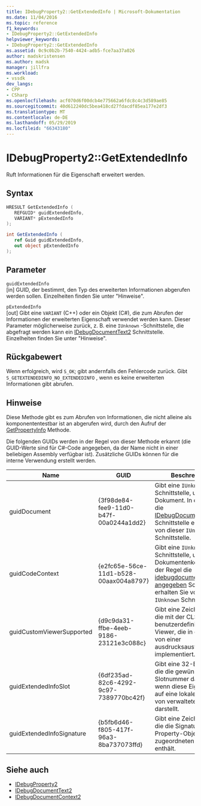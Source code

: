 ```yaml
---
title: IDebugProperty2::GetExtendedInfo | Microsoft-Dokumentation
ms.date: 11/04/2016
ms.topic: reference
f1_keywords:
- IDebugProperty2::GetExtendedInfo
helpviewer_keywords:
- IDebugProperty2::GetExtendedInfo
ms.assetid: 0c9c0b2b-7540-4424-adb5-fce7aa37a026
author: madskristensen
ms.author: madsk
manager: jillfra
ms.workload:
- vssdk
dev_langs:
- CPP
- CSharp
ms.openlocfilehash: acf070d6f00dcb4e775662a6fdc8c4c3d589ae85
ms.sourcegitcommit: 40d612240dc5bea418cd27fdacdf85ea177e2df3
ms.translationtype: MT
ms.contentlocale: de-DE
ms.lasthandoff: 05/29/2019
ms.locfileid: "66343180"
---
```

# <a name="idebugproperty2getextendedinfo"></a>IDebugProperty2::GetExtendedInfo
Ruft Informationen für die Eigenschaft erweitert werden.

## <a name="syntax"></a>Syntax

```cpp
HRESULT GetExtendedInfo ( 
   REFGUID* guidExtendedInfo,
   VARIANT* pExtendedInfo
);
```

```csharp
int GetExtendedInfo ( 
   ref Guid guidExtendedInfo,
   out object pExtendedInfo
);
```

## <a name="parameters"></a>Parameter
`guidExtendedInfo`\
[in] GUID, der bestimmt, den Typ des erweiterten Informationen abgerufen werden sollen. Einzelheiten finden Sie unter "Hinweise".

`pExtendedInfo`\
[out] Gibt eine `VARIANT` (C++) oder ein Objekt (C#), die zum Abrufen der Informationen der erweiterten Eigenschaft verwendet werden kann. Dieser Parameter möglicherweise zurück, z. B. eine `IUnknown` -Schnittstelle, die abgefragt werden kann ein [IDebugDocumentText2](../../../extensibility/debugger/reference/idebugdocumenttext2.md) Schnittstelle. Einzelheiten finden Sie unter "Hinweise".

## <a name="return-value"></a>Rückgabewert
 Wenn erfolgreich, wird `S_OK`; gibt andernfalls den Fehlercode zurück. Gibt `S_GETEXTENDEDINFO_NO_EXTENDEDINFO` , wenn es keine erweiterten Informationen gibt abrufen.

## <a name="remarks"></a>Hinweise
 Diese Methode gibt es zum Abrufen von Informationen, die nicht alleine als komponententestbar ist an abgerufen wird, durch den Aufruf der [GetPropertyInfo](../../../extensibility/debugger/reference/idebugproperty2-getpropertyinfo.md) Methode.

 Die folgenden GUIDs werden in der Regel von dieser Methode erkannt (die GUID-Werte sind für C#-Code angegeben, da der Name nicht in einer beliebigen Assembly verfügbar ist). Zusätzliche GUIDs können für die interne Verwendung erstellt werden.

|Name|GUID|Beschreibung|
|----------|----------|-----------------|
|guidDocument|{3f98de84-fee9-11d0-b47f-00a0244a1dd2}|Gibt eine `IUnknown` Schnittstelle, um das Dokument. In der Regel die [IDebugDocumentText2](../../../extensibility/debugger/reference/idebugdocumenttext2.md) Schnittstelle erhalten Sie von dieser `IUnknown` Schnittstelle.|
|guidCodeContext|{e2fc65e-56ce-11d1-b528-00aax004a8797}|Gibt eine `IUnknown` Schnittstelle, um den Dokumentenkontext. In der Regel die [idebugdocumentcontext2 angegeben](../../../extensibility/debugger/reference/idebugdocumentcontext2.md) Schnittstelle erhalten Sie von dieser `IUnknown` Schnittstelle.|
|guidCustomViewerSupported|{d9c9da31-ffbe-4eeb-9186-23121e3c088c}|Gibt eine Zeichenfolge, die mit der CLSID der ein benutzerdefinierter Viewer, die in der Regel von einer ausdrucksauswertung implementiert.|
|guidExtendedInfoSlot|{6df235ad-82c6-4292-9c97-7389770bc42f}|Gibt eine 32-Bit-Zahl, die die gewünschten Slotnummer darstellt, wenn diese Eigenschaft auf eine lokale Adresse von verwaltetem Code darstellt.|
|guidExtendedInfoSignature|{b5fb6d46-f805-417f-96a3-8ba737073ffd}|Gibt eine Zeichenfolge, die die Signatur der Property-Objekt zugeordneten Variablen enthält.|

## <a name="see-also"></a>Siehe auch
- [IDebugProperty2](../../../extensibility/debugger/reference/idebugproperty2.md)
- [IDebugDocumentText2](../../../extensibility/debugger/reference/idebugdocumenttext2.md)
- [IDebugDocumentContext2](../../../extensibility/debugger/reference/idebugdocumentcontext2.md)